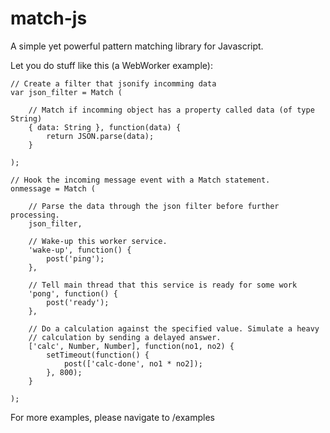 match-js
========
A simple yet powerful pattern matching library for Javascript. 


Let you do stuff like this (a WebWorker example):

	// Create a filter that jsonify incomming data
	var json_filter = Match ( 
        
	    // Match if incomming object has a property called data (of type String)
	    { data: String }, function(data) {
	        return JSON.parse(data);
	    }
    
	);

	// Hook the incoming message event with a Match statement.
	onmessage = Match (
    
	    // Parse the data through the json filter before further processing.
	    json_filter,
    
	    // Wake-up this worker service.
	    'wake-up', function() {
	        post('ping');
	    },
    
	    // Tell main thread that this service is ready for some work
	    'pong', function() {
	        post('ready');
	    },
    
	    // Do a calculation against the specified value. Simulate a heavy 
	    // calculation by sending a delayed answer. 
	    ['calc', Number, Number], function(no1, no2) {
	        setTimeout(function() {
	            post(['calc-done', no1 * no2]);
	        }, 800);
	    }
    
	);


For more examples, please navigate to /examples